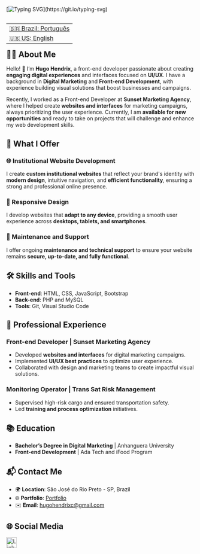 

[![Typing SVG](https://readme-typing-svg.demolab.com?font=Fira+Code&pause=1000&color=F7B027&random=false&width=435&lines=Hello!+%F0%9F%91%8B+My+name+is+Hugo+Hendrix...;I'm+a+front-end+developer.)](https://git.io/typing-svg)

<table align="right">
 <tr>
   <td><a href="https://github.com/HugoHendrix/hugohendrix/blob/main/README.md">🇧🇷 Brazil: Português</a></td>
 </tr> 
 <tr>
   <td><a href="https://github.com/HugoHendrix/hugohendrix/blob/main/README-en.md">🇺🇸 US: English</a></td>
 </tr>
</table>

## 👨‍💻 **About Me**

Hello! 👋 I’m **Hugo Hendrix**, a front-end developer passionate about creating **engaging digital experiences** and interfaces focused on **UI/UX**. I have a background in **Digital Marketing** and **Front-end Development**, with experience building visual solutions that boost businesses and campaigns.

Recently, I worked as a Front-end Developer at **Sunset Marketing Agency**, where I helped create **websites and interfaces** for marketing campaigns, always prioritizing the user experience. Currently, I am **available for new opportunities** and ready to take on projects that will challenge and enhance my web development skills.

## 🚀 What I Offer

### 🌐 Institutional Website Development

I create **custom institutional websites** that reflect your brand's identity with **modern design**, intuitive navigation, and **efficient functionality**, ensuring a strong and professional online presence.

### 📱 Responsive Design

I develop websites that **adapt to any device**, providing a smooth user experience across **desktops, tablets, and smartphones**.

### 🔧 Maintenance and Support

I offer ongoing **maintenance and technical support** to ensure your website remains **secure, up-to-date, and fully functional**.

## 🛠️ **Skills and Tools**

- **Front-end**: HTML, CSS, JavaScript, Bootstrap
- **Back-end**: PHP and MySQL
- **Tools**: Git, Visual Studio Code

## 💼 **Professional Experience**

### **Front-end Developer | Sunset Marketing Agency**
- Developed **websites and interfaces** for digital marketing campaigns.
- Implemented **UI/UX best practices** to optimize user experience.
- Collaborated with design and marketing teams to create impactful visual solutions.

### **Monitoring Operator | Trans Sat Risk Management**
- Supervised high-risk cargo and ensured transportation safety.
- Led **training and process optimization** initiatives.

## 📚 **Education**

- **Bachelor’s Degree in Digital Marketing** | Anhanguera University
- **Front-end Development** | Ada Tech and iFood Program

## 📬 **Contact Me**

- 🌍 **Location**: São José do Rio Preto - SP, Brazil
- 🌐 **Portfolio**: [Portfolio](https://hugohendrix.github.io/portfolio-hugo/)
- ✉️ **Email**: [hugohendrixc@gmail.com](mailto:hugohendrixc@gmail.com)

## 🌐 **Social Media**
<a href="https://www.linkedin.com/in/hugohendrix" target="_blank">
  <img src="https://raw.githubusercontent.com/danielcranney/readme-generator/main/public/icons/socials/linkedin.svg" width="28" height="28" alt="LinkedIn" />
</a>

